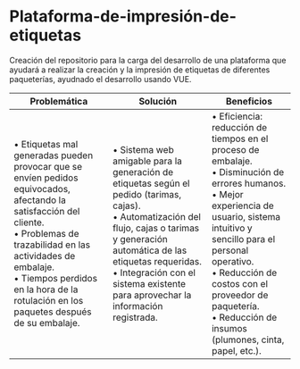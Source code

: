 # Plataforma-de-impresión-de-etiquetas
Creación del repositorio para la carga del desarrollo de una plataforma que ayudará a realizar la creación y la impresión de etiquetas de diferentes paqueterías, ayudnado el desarrollo usando VUE.



| Problemática | Solución | Beneficios |
|--------------|----------|------------|
| • Etiquetas mal generadas pueden provocar que se envíen pedidos equivocados, afectando la satisfacción del cliente.<br>• Problemas de trazabilidad en las actividades de embalaje.<br>• Tiempos perdidos en la hora de la rotulación en los paquetes después de su embalaje. | • Sistema web amigable para la generación de etiquetas según el pedido (tarimas, cajas).<br>• Automatización del flujo, cajas o tarimas y generación automática de las etiquetas requeridas.<br>• Integración con el sistema existente para aprovechar la información registrada. | • Eficiencia: reducción de tiempos en el proceso de embalaje.<br>• Disminución de errores humanos.<br>• Mejor experiencia de usuario, sistema intuitivo y sencillo para el personal operativo.<br>• Reducción de costos con el proveedor de paquetería.<br>• Reducción de insumos (plumones, cinta, papel, etc.). |
